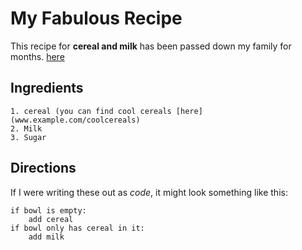 # My Fabulous Recipe

This recipe for **cereal and milk** has been passed down my family for months. [here](www.example.com/coolcereals)

## Ingredients

    1. cereal (you can find cool cereals [here](www.example.com/coolcereals)
    2. Milk
    3. Sugar

## Directions

If I were writing these out as _code_, it might look something like this:

```
if bowl is empty:
    add cereal
if bowl only has cereal in it:
    add milk
```
